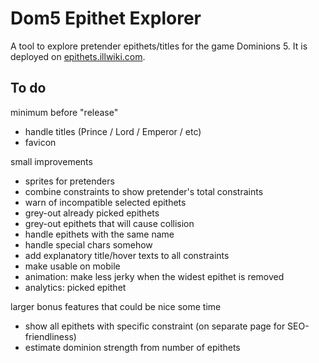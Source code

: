 # Dom5 Epithet Explorer

A tool to explore pretender epithets/titles for the game Dominions 5. It is deployed on [epithets.illwiki.com](https://epithets.illwiki.com).

## To do

minimum before "release"
- handle titles (Prince / Lord / Emperor / etc)
- favicon

small improvements
- sprites for pretenders
- combine constraints to show pretender's total constraints 
- warn of incompatible selected epithets
- grey-out already picked epithets
- grey-out epithets that will cause collision
- handle epithets with the same name
- handle special chars somehow 
- add explanatory title/hover texts to all constraints
- make usable on mobile
- animation: make less jerky when the widest epithet is removed
- analytics: picked epithet


larger bonus features that could be nice some time
- show all epithets with specific constraint (on separate page for SEO-friendliness)
- estimate dominion strength from number of epithets
